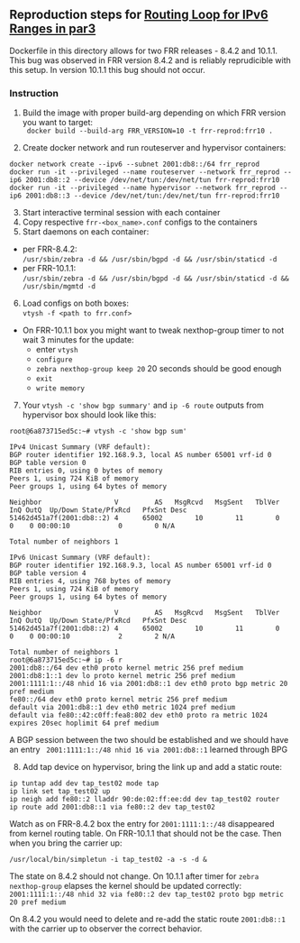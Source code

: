 ## Reproduction steps for [Routing Loop for IPv6 Ranges in par3](https://track.akamai.com/jira/browse/PAR3-161)

Dockerfile in this directory allows for two FRR releases - 8.4.2 and 10.1.1.
This bug was observed in FRR version 8.4.2 and is reliably reprudicible with this setup. In version 10.1.1 this bug should not occur.

### Instruction

1. Build the image with proper build-arg depending on which FRR version you want to target:<br>
``` docker build --build-arg FRR_VERSION=10 -t frr-reprod:frr10 .```

2. Create docker network and run routeserver and hypervisor containers:<br>
```
docker network create --ipv6 --subnet 2001:db8::/64 frr_reprod
docker run -it --privileged --name routeserver --network frr_reprod --ip6 2001:db8::2 --device /dev/net/tun:/dev/net/tun frr-reprod:frr10
docker run -it --privileged --name hypervisor --network frr_reprod --ip6 2001:db8::3 --device /dev/net/tun:/dev/net/tun frr-reprod:frr10
```

3. Start interactive terminal session with each container
4. Copy respective ```frr-<box_name>.conf``` configs to the containers
5. Start daemons on each container:
- per FRR-8.4.2:<br>
    ``` /usr/sbin/zebra -d && /usr/sbin/bgpd -d && /usr/sbin/staticd -d ```
- per FRR-10.1.1:<br> 
``` /usr/sbin/zebra -d && /usr/sbin/bgpd -d && /usr/sbin/staticd -d && /usr/sbin/mgmtd -d ```
6. Load configs on both boxes:<br>
```vtysh -f <path to frr.conf>```
* On FRR-10.1.1 box you might want to tweak nexthop-group timer to not wait 3 minutes for the update:<br>
    - enter ```vtysh```
    - ```configure```
    - ```zebra nexthop-group keep 20``` 20 seconds should be good enough
    - ```exit```
    - ```write memory```
7. Your ```vtysh -c 'show bgp summary'``` and ```ip -6 route``` outputs from hypervisor box should look like this:

```
root@6a873715ed5c:~# vtysh -c 'show bgp sum'

IPv4 Unicast Summary (VRF default):
BGP router identifier 192.168.9.3, local AS number 65001 vrf-id 0
BGP table version 0
RIB entries 0, using 0 bytes of memory
Peers 1, using 724 KiB of memory
Peer groups 1, using 64 bytes of memory

Neighbor                  V         AS   MsgRcvd   MsgSent   TblVer  InQ OutQ  Up/Down State/PfxRcd   PfxSnt Desc
51462d451a7f(2001:db8::2) 4      65002        10        11        0    0    0 00:00:10            0        0 N/A

Total number of neighbors 1

IPv6 Unicast Summary (VRF default):
BGP router identifier 192.168.9.3, local AS number 65001 vrf-id 0
BGP table version 4
RIB entries 4, using 768 bytes of memory
Peers 1, using 724 KiB of memory
Peer groups 1, using 64 bytes of memory

Neighbor                  V         AS   MsgRcvd   MsgSent   TblVer  InQ OutQ  Up/Down State/PfxRcd   PfxSnt Desc
51462d451a7f(2001:db8::2) 4      65002        10        11        0    0    0 00:00:10            2        2 N/A

Total number of neighbors 1
root@6a873715ed5c:~# ip -6 r
2001:db8::/64 dev eth0 proto kernel metric 256 pref medium
2001:db8:1::1 dev lo proto kernel metric 256 pref medium
2001:1111:1::/48 nhid 16 via 2001:db8::1 dev eth0 proto bgp metric 20 pref medium
fe80::/64 dev eth0 proto kernel metric 256 pref medium
default via 2001:db8::1 dev eth0 metric 1024 pref medium
default via fe80::42:c0ff:fea8:802 dev eth0 proto ra metric 1024 expires 20sec hoplimit 64 pref medium
```

A BGP session between the two should be established and we should have an entry ``` 2001:1111:1::/48 nhid 16 via 2001:db8::1``` learned through BPG

8. Add tap device on hypervisor, bring the link up and add a static route:<br>
```
ip tuntap add dev tap_test02 mode tap
ip link set tap_test02 up
ip neigh add fe80::2 lladdr 90:de:02:ff:ee:dd dev tap_test02 router
ip route add 2001:db8::1 via fe80::2 dev tap_test02
```

Watch as on FRR-8.4.2 box the entry for ```2001:1111:1::/48``` disappeared from kernel routing table. On FRR-10.1.1 that should not be the case. Then when you bring the carrier up:

```/usr/local/bin/simpletun -i tap_test02 -a -s -d &```

The state on 8.4.2 should not change. On 10.1.1 after timer for ```zebra nexthop-group``` elapses the kernel should be updated correctly:<br>
```2001:1111:1::/48 nhid 32 via fe80::2 dev tap_test02 proto bgp metric 20 pref medium```

On 8.4.2 you would need to delete and re-add the static route ```2001:db8::1``` with the carrier up to observer the correct behavior. 
